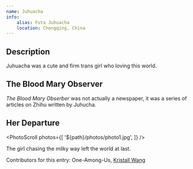 ```yaml
---
name: Juhuacha
info:
    alias: Futa Juhuacha
    location: Chongqing, China
---
```


## Description

Juhuacha was a cute and firm trans girl who loving this world.

## The Blood Mary Observer

*The Blood Mary Obserber* was not actually a newspaper, it was a series of articles on Zhihu written by Juhucha.

## Her Departure

<PhotoScroll photos={[
'${path}/photos/photo1.jpg',
]} />

The girl chasing the milky way left the world at last.

Contributors for this entry: One-Among-Us, [Kristall Wang](https://github.com/KristallWang)